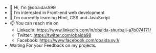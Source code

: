 - 👋 Hi, I’m @obaidash99
- 👀 I’m interested in Front-end web development
- 🌱 I’m currently learning Html, CSS and JavaScript
- 📫 You can reach me on 
  - LinkedIn: https://www.linkedin.com/in/obaida-shurbaji-a7b074171/
  - Twitter: https://twitter.com/obaida98
  - Facebook: https://www.facebook.com/obaida.sy.1/
 - Waiting For your Feedback on my projects.
  

<!---
obaidash99/obaidash99 is a ✨ special ✨ repository because its `README.md` (this file) appears on your GitHub profile.
You can click the Preview link to take a look at your changes.
--->

